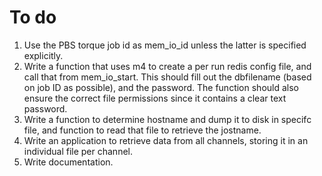 # To do
1. Use the PBS torque job id as mem_io_id unless the latter is specified
    explicitly.
1. Write a function that uses m4 to create a per run redis config file, and
    call that from mem_io_start.  This should fill out the dbfilename (based
    on job ID as possible), and the password.  The function should also ensure
    the correct file permissions since it contains a clear text password.
1. Write a function to determine hostname and dump it to disk in specifc
    file, and function to read that file to retrieve the jostname.
1. Write an application to retrieve data from all channels, storing it in
    an individual file per channel.
1. Write documentation.
